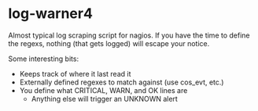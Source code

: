 log-warner4
===========

Almost typical log scraping script for nagios. If you have the time to define
the regexs, nothing (that gets logged) will escape your notice.

Some interesting bits:
* Keeps track of where it last read it
* Externally defined regexes to match against (use cos_evt, etc.)
* You define what CRITICAL, WARN, and OK lines are 
    * Anything else will trigger an UNKNOWN alert
